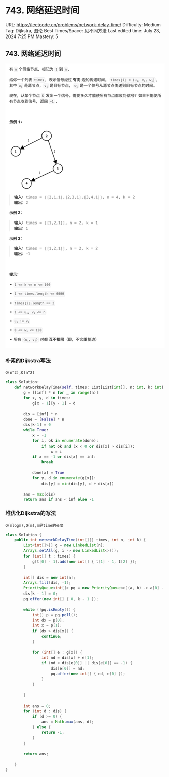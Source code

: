 # 743. 网络延迟时间

URL: https://leetcode.cn/problems/network-delay-time/
Difficulty: Medium
Tag: Dijkstra, 图论
Best Times/Space: 见不同方法
Last edited time: July 23, 2024 7:25 PM
Mastery: 5

## 743. 网络延迟时间

![Untitled](image/743%20%E7%BD%91%E7%BB%9C%E5%BB%B6%E8%BF%9F%E6%97%B6%E9%97%B4/Untitled.png)

### 朴素的Dijkstra写法

`O(n^2),O(n^2)`

```python
class Solution:
    def networkDelayTime(self, times: List[List[int]], n: int, k: int) -> int:
        g = [[inf] * n for _ in range(n)]
        for x, y, d in times:
            g[x - 1][y - 1] = d
        
        dis = [inf] * n
        done = [False] * n
        dis[k-1] = 0 
        while True:
            x = -1
            for i, ok in enumerate(done):
                if not ok and (x < 0 or dis[x] > dis[i]):
                    x = i
            if x == -1 or dis[x] == inf:
                break
            
            done[x] = True
            for y, d in enumerate(g[x]):
                dis[y] = min(dis[y], d + dis[x])
        
        ans = max(dis)
        return ans if ans < inf else -1
```

### 堆优化Dijkstra的写法

`O(mlogm),O(m),m是time的长度`

```java
class Solution {
    public int networkDelayTime(int[][] times, int n, int k) {
        List<int[]>[] g = new LinkedList[n];
        Arrays.setAll(g, i -> new LinkedList<>());
        for (int[] t : times) {
            g[t[0] - 1].add(new int[] { t[1] - 1, t[2] });
        }

        int[] dis = new int[n];
        Arrays.fill(dis, -1);
        PriorityQueue<int[]> pq = new PriorityQueue<>((a, b) -> a[0] - b[0]);
        dis[k - 1] = 0;
        pq.offer(new int[] { 0, k - 1 });

        while (!pq.isEmpty()) {
            int[] p = pq.poll();
            int dx = p[0];
            int x = p[1];
            if (dx > dis[x]) {
                continue;
            }

            for (int[] e : g[x]) {
                int nd = dis[x] + e[1];
                if (nd < dis[e[0]] || dis[e[0]] == -1) {
                    dis[e[0]] = nd;
                    pq.offer(new int[] { nd, e[0] });
                }
            }

        }

        int ans = 0;
        for (int d : dis) {
            if (d >= 0) {
                ans = Math.max(ans, d);
            } else {
                return -1;
            }
        }

        return ans;

    }
}
```